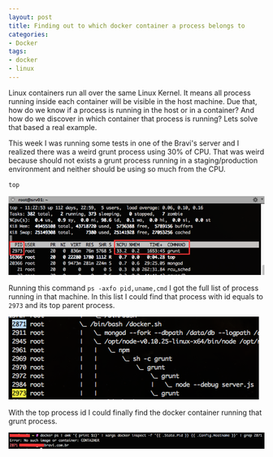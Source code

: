 ```yaml
---
layout: post
title: Finding out to which docker container a process belongs to
categories:
- Docker
tags:
- docker
- linux
---
```


Linux containers run all over the same Linux Kernel. It means all process running inside each container will be visible in the host machine. Due that, how do we know if a process is running in the host or in a container? And how do we discover in which container that process is running? Lets solve that based a real example.

This week I was running some tests in one of the Bravi's server and I realized there was a weird grunt process using 30% of CPU. That was weird because should not exists a grunt process running in a staging/production environment and neither should be using so much from the CPU.

```bash
top
```

![](/assets/top-grunt.png)

Running this command `ps -axfo pid,uname,cmd` I got the full list of process running in that machine. In this list I could find that process with id equals to `2973` and its top parent process.

![](/assets/grunt-parent-process.png)

With the top process id I could finally find the docker container running that grunt process.

![](/assets/grunt-docker-container.png)
